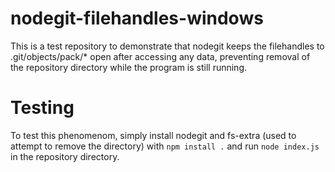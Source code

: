 # nodegit-filehandles-windows
This is a test repository to demonstrate that nodegit keeps the filehandles to .git/objects/pack/\* open after accessing any data, preventing removal of the repository directory while the program is still running.

# Testing
To test this phenomenom, simply install nodegit and fs-extra (used to attempt to remove the directory) with `npm install .` and run `node index.js` in the repository directory.
